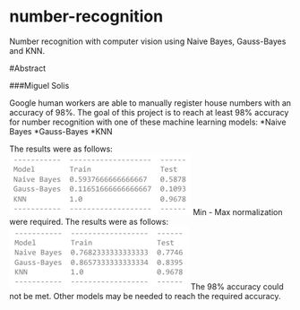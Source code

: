 # number-recognition
Number recognition with computer vision using Naive Bayes, Gauss-Bayes and KNN.


#Abstract

###Miguel Solis

Google human workers are able to manually register house numbers with an accuracy of 98%. The goal of this project is to reach at least 98% accuracy for number recognition with one of these machine learning models:
*Naive Bayes
*Gauss-Bayes
*KNN

The results were as follows:<br/>
![Not normalized](https://github.com/homosapienssapiens/number-recognition/blob/main/Not%20normalized%20results%20-%20Assinment%202.png "Not normalized results - Assinment 2.png")
Min - Max normalization were required. The results were as follows:<br/>
![Normalized](https://github.com/homosapienssapiens/number-recognition/blob/main/Normalized%20results%20-%20Assinment%202.png "Normalized results - Assinment 2.png")
The 98% accuracy could not be met. Other models may be needed to reach the required accuracy. 
